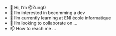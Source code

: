 - 👋 Hi, I’m @Zung0
- 👀 I’m interested in becomming a dev
- 🌱 I’m currently learning at ENI école informatique
- 💞️ I’m looking to collaborate on ...
- 📫 How to reach me ...

<!---
Zung0/Zung0 is a ✨ special ✨ repository because its `README.md` (this file) appears on your GitHub profile.
You can click the Preview link to take a look at your changes.
--->
